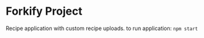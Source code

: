 # Forkify Project

Recipe application with custom recipe uploads.
to run application: <code>npm start</code>
